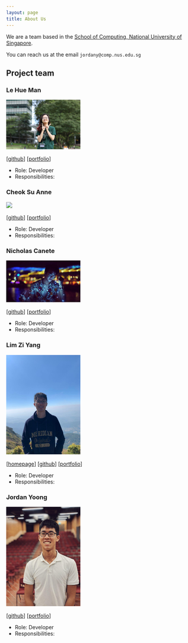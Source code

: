 ```yaml
---
layout: page
title: About Us
---
```


We are a team based in the [School of Computing, National University of Singapore](http://www.comp.nus.edu.sg).

You can reach us at the email `jordany@comp.nus.edu.sg`

## Project team

### Le Hue Man

<img src="images/man-maxx.png" width="200px">

[[github](https://github.com/lettuceman4)]
[[portfolio](team/man-cv.pdf)]

* Role: Developer
* Responsibilities: 

### Cheok Su Anne

<img src="images/suanne.png" width="200px">

[[github](https://github.com/cheoksuanne)]
[[portfolio](team/johndoe.md)]

* Role: Developer
* Responsibilities: 

### Nicholas Canete

<img src="images/nicholas-gcc.png" width="200px">

[[github](https://github.com/nicholas-gcc)] 
[[portfolio](team/nic-cv.pdf)]

* Role: Developer
* Responsibilities:

### Lim Zi Yang

<img src="images/ziyangs-carry.png" width="200px">

[[homepage](https://limziyang.com/)]
[[github](http://github.com/Ziyang-98)]
[[portfolio](https://limziyang.com)]

* Role: Developer
* Responsibilities: 

### Jordan Yoong

<img src="images/jordan.png" width="200px">

[[github](http://github.com/jordanyoong)]
[[portfolio](https://jordanyoong.github.io/cv/experience.html)]


* Role: Developer
* Responsibilities:
